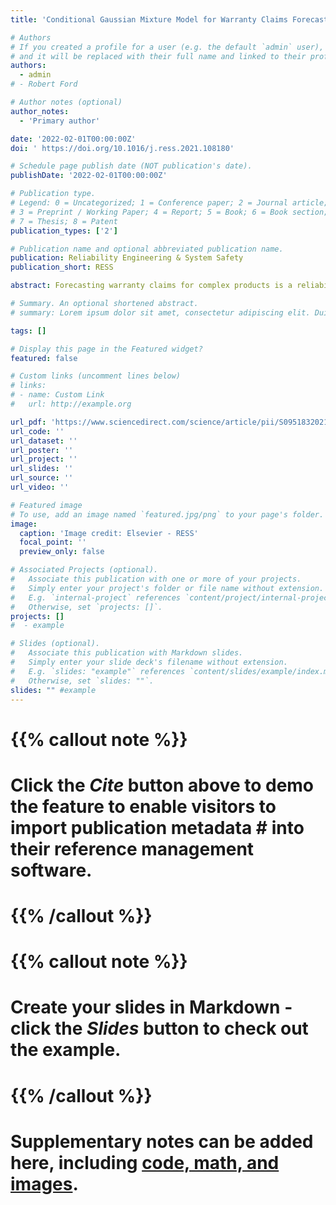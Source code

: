 ```yaml
---
title: 'Conditional Gaussian Mixture Model for Warranty Claims Forecasting'

# Authors
# If you created a profile for a user (e.g. the default `admin` user), write the username (folder name) here
# and it will be replaced with their full name and linked to their profile.
authors:
  - admin
# - Robert Ford

# Author notes (optional)
author_notes:
  - 'Primary author'

date: '2022-02-01T00:00:00Z'
doi: ' https://doi.org/10.1016/j.ress.2021.108180'

# Schedule page publish date (NOT publication's date).
publishDate: '2022-02-01T00:00:00Z'

# Publication type.
# Legend: 0 = Uncategorized; 1 = Conference paper; 2 = Journal article;
# 3 = Preprint / Working Paper; 4 = Report; 5 = Book; 6 = Book section;
# 7 = Thesis; 8 = Patent
publication_types: ['2']

# Publication name and optional abbreviated publication name.
publication: Reliability Engineering & System Safety
publication_short: RESS

abstract: Forecasting warranty claims for complex products is a reliability challenge for most manufacturers. Several factors increase the complexity of warranty claims forecasting, including, the limited number of claims reported at the early stage of launch, reporting delays, dynamic change in the fleet size, and design/manufacturing adjustments for the production line. The aggregated effect of those complexities is often referred to as the “warranty data maturation” effect. Unfortunately, most of the existing models for warranty claims forecasting fail to explicitly consider warranty data maturation. This work address warranty data maturation by proposing the Conditional Gaussian Mixture Model (CGMM). CGMM uses historical warranty data from similar products to develop a robust prior joint Gaussian mixture distribution of warranty trends at both, the current and future maturation levels. CGMM then utilizes Bayesian theories to estimate the conditional posterior distribution of the warranty claims at the future maturation level conditional on the warranty data available at the current maturation level. The CGMM identifies non-parametric temporal warranty trends and automatically clusters products into latent groups to establish (learn) an effective prior joint distribution. The CGMM is validated on an extensive automotive warranty claims dataset comprising of four model years and >15,000 different components from >10 million vehicles.

# Summary. An optional shortened abstract.
# summary: Lorem ipsum dolor sit amet, consectetur adipiscing elit. Duis posuere tellus ac convallis # placerat. Proin tincidunt magna sed ex sollicitudin condimentum.

tags: []

# Display this page in the Featured widget?
featured: false

# Custom links (uncomment lines below)
# links:
# - name: Custom Link
#   url: http://example.org

url_pdf: 'https://www.sciencedirect.com/science/article/pii/S0951832021006645'
url_code: ''
url_dataset: ''
url_poster: ''
url_project: ''
url_slides: ''
url_source: ''
url_video: ''

# Featured image
# To use, add an image named `featured.jpg/png` to your page's folder.
image:
  caption: 'Image credit: Elsevier - RESS'
  focal_point: ''
  preview_only: false

# Associated Projects (optional).
#   Associate this publication with one or more of your projects.
#   Simply enter your project's folder or file name without extension.
#   E.g. `internal-project` references `content/project/internal-project/index.md`.
#   Otherwise, set `projects: []`.
projects: []
#  - example

# Slides (optional).
#   Associate this publication with Markdown slides.
#   Simply enter your slide deck's filename without extension.
#   E.g. `slides: "example"` references `content/slides/example/index.md`.
#   Otherwise, set `slides: ""`.
slides: "" #example
---
```


# {{% callout note %}}
# Click the _Cite_ button above to demo the feature to enable visitors to import publication metadata # into their reference management software.
# {{% /callout %}}

# {{% callout note %}}
# Create your slides in Markdown - click the _Slides_ button to check out the example.
# {{% /callout %}}

# Supplementary notes can be added here, including [code, math, and images](https://wowchemy.com/docs/writing-markdown-latex/).
